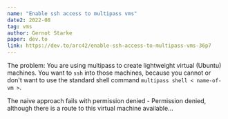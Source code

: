 ```yaml
---
name: "Enable ssh access to multipass vms"
date2: 2022-08
tag: vms
author: Gernot Starke
paper: dev.to
link: https://dev.to/arc42/enable-ssh-access-to-multipass-vms-36p7
---
```

The problem:
You are using multipass to create lightweight virtual (Ubuntu) machines.
You want to `ssh` into those machines, because you cannot or don't want to use the standard shell command `multipass shell
< name-of-vm >`.

The naive approach fails with permission denied - Permission denied, although there is a route to this virtual machine available...